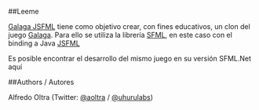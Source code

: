 ##Leeme

[Galaga JSFML](https://github.com/aoltra/Galaga-SFML.Net) tiene como objetivo crear, con fines educativos, un clon del juego [Galaga](https://es.wikipedia.org/wiki/Galaga). Para ello se utiliza la librería [SFML](http://www.sfml-dev.org/), en este caso con el binding a Java [JSFML](http://jsfml.org/)

Es posible encontrar el desarrollo del mismo juego en su versión SFML.Net aquí

##Authors / Autores

Alfredo Oltra (Twitter: [@aoltra](https://twitter.com/aoltra) / [@uhurulabs](https://twitter.com/uhurulabs))